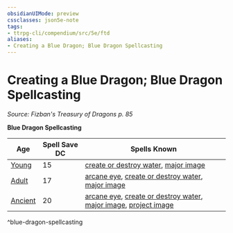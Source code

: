 ```yaml
---
obsidianUIMode: preview
cssclasses: json5e-note
tags:
- ttrpg-cli/compendium/src/5e/ftd
aliases:
- Creating a Blue Dragon; Blue Dragon Spellcasting
---
```

# Creating a Blue Dragon; Blue Dragon Spellcasting
*Source: Fizban's Treasury of Dragons p. 85* 

**Blue Dragon Spellcasting**

| Age | Spell Save DC | Spells Known |
|-----|---------------|--------------|
| [Young](/3-Mechanics/CLI/Compendium/bestiary/dragon/young-blue-dragon.md) | 15 | [create or destroy water](/3-Mechanics/CLI/Compendium/spells/create-or-destroy-water.md), [major image](/3-Mechanics/CLI/Compendium/spells/major-image.md) |
| [Adult](/3-Mechanics/CLI/Compendium/bestiary/dragon/adult-blue-dragon.md) | 17 | [arcane eye](/3-Mechanics/CLI/Compendium/spells/arcane-eye.md), [create or destroy water](/3-Mechanics/CLI/Compendium/spells/create-or-destroy-water.md), [major image](/3-Mechanics/CLI/Compendium/spells/major-image.md) |
| [Ancient](/3-Mechanics/CLI/Compendium/bestiary/dragon/ancient-blue-dragon.md) | 20 | [arcane eye](/3-Mechanics/CLI/Compendium/spells/arcane-eye.md), [create or destroy water](/3-Mechanics/CLI/Compendium/spells/create-or-destroy-water.md), [major image](/3-Mechanics/CLI/Compendium/spells/major-image.md), [project image](/3-Mechanics/CLI/Compendium/spells/project-image.md) |
^blue-dragon-spellcasting